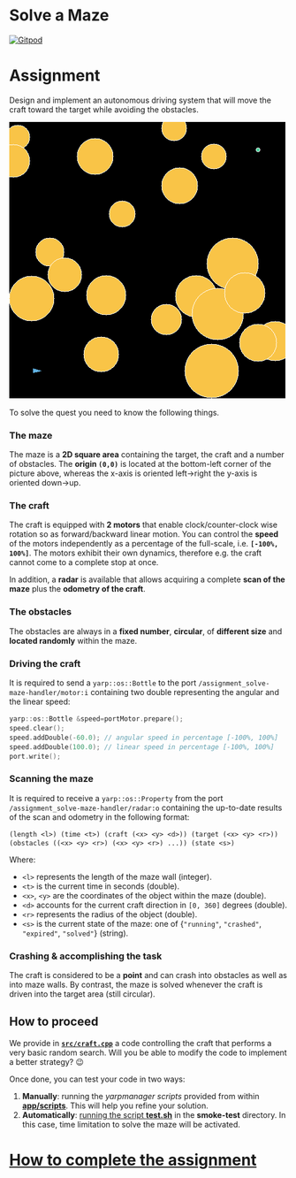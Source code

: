 Solve a Maze
============

[![Gitpod](https://gitpod.io/button/open-in-gitpod.svg)](https://gitpod.io/#https://github.com/vvv-school/assignment_solve-maze)

# Assignment
Design and implement an autonomous driving system that will move the craft toward the target while avoiding the obstacles.

![maze](/assets/maze.png)

To solve the quest you need to know the following things.

### The maze
The maze is a **2D square area** containing the target, the craft and a number of
obstacles. The **origin `(0,0)`** is located at the bottom-left corner of the picture
above, whereas the x-axis is oriented left->right the y-axis is oriented down->up.

### The craft
The craft is equipped with **2 motors** that enable clock/counter-clock wise rotation
so as forward/backward linear motion. You can control the **speed** of the motors
independently as a percentage of the full-scale, i.e. **`[-100%, 100%]`**.
The motors exhibit their own dynamics, therefore e.g. the craft cannot come to a
complete stop at once.

In addition, a **radar** is available that allows acquiring a complete **scan of the maze** plus the **odometry of the craft**.

### The obstacles
The obstacles are always in a **fixed number**, **circular**, of **different size** and **located randomly**
within the maze.

### Driving the craft
It is required to send a `yarp::os::Bottle` to the port `/assignment_solve-maze-handler/motor:i` containing two double representing the angular and the linear speed:
```c++
yarp::os::Bottle &speed=portMotor.prepare();
speed.clear();
speed.addDouble(-60.0); // angular speed in percentage [-100%, 100%]
speed.addDouble(100.0); // linear speed in percentage [-100%, 100%]
port.write();
```

### Scanning the maze
It is required to receive a `yarp::os::Property` from the port `/assignment_solve-maze-handler/radar:o` containing the up-to-date results of the scan and odometry in the following format:
```
(length <l>) (time <t>) (craft (<x> <y> <d>)) (target (<x> <y> <r>)) (obstacles ((<x> <y> <r>) (<x> <y> <r>) ...)) (state <s>)
```
Where:
- `<l>` represents the length of the maze wall (integer).
- `<t>` is the current time in seconds (double).
- `<x>`, `<y>` are the coordinates of the object within the maze (double).
- `<d>` accounts for the current craft direction in `[0, 360]` degrees (double).
- `<r>` represents the radius of the object (double).
- `<s>` is the current state of the maze: one of {`"running"`, `"crashed"`, `"expired"`, `"solved"`} (string).

### Crashing & accomplishing the task
The craft is considered to be a **point** and can crash into obstacles as well as
into maze walls. By contrast, the maze is solved whenever the craft is driven
into the target area (still circular).

## How to proceed
We provide in [**`src/craft.cpp`**](./src/craft.cpp) a code controlling the craft that performs a very basic random
search. Will you be able to modify the code to implement a better strategy? :wink:

Once done, you can test your code in two ways:

1. **Manually**: running the _yarpmanager scripts_ provided from within [**app/scripts**](./app/scripts). This will help you refine your solution.
1. **Automatically**: [running the script **test.sh**](https://github.com/vvv-school/vvv-school.github.io/blob/master/instructions/how-to-run-smoke-tests.md) in the **smoke-test** directory. In this case, time limitation
to solve the maze will be activated.

# [How to complete the assignment](https://github.com/vvv-school/vvv-school.github.io/blob/master/instructions/how-to-complete-assignments.md)
